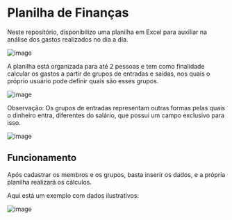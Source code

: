 # Planilha de Finanças

Neste repositório, disponibilizo uma planilha em Excel para auxiliar na análise dos gastos realizados no dia a dia.

![image](https://github.com/CarlosJuncher03/PlanilhaFinancias/assets/145303814/ce31bca8-ec1d-4c28-a296-95bca3ec87b8)

A planilha está organizada para até 2 pessoas e tem como finalidade calcular os gastos a partir de grupos de entradas e saídas, nos quais o próprio usuário pode definir quais são esses grupos.

![image](https://github.com/CarlosJuncher03/PlanilhaFinancias/assets/145303814/0447c234-e4a6-4ba9-a7d4-fff4ca7f9619)

Observação: Os grupos de entradas representam outras formas pelas quais o dinheiro entra, diferentes do salário, que possui um campo exclusivo para isso.

![image](https://github.com/CarlosJuncher03/PlanilhaFinancias/assets/145303814/b3b284a6-4880-4ae9-99a0-c666c5ef1d14)

## Funcionamento

Após cadastrar os membros e os grupos, basta inserir os dados, e a própria planilha realizará os cálculos.

Aqui está um exemplo com dados ilustrativos:

![image](https://github.com/CarlosJuncher03/PlanilhaFinancias/assets/145303814/a0bd17fe-f420-4cc5-8ef3-3757088186c1)
